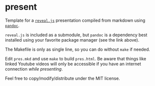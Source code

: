 # present

Template for a [`reveal.js`](https://github.com/hakimel/reveal.js) presentation compiled from markdown using [`pandoc`](https://pandoc.org/).

`reveal.js` is included as a submodule, but `pandoc` is a dependency best installed using your favorite package manager (see the link above).

The Makefile is only as single line, so you can do without `make` if needed.

Edit `pres.mkd` and use `make` to build `pres.html`. Be aware that things like linked Youtube videos will only be accessible if you have an internet connection *while presenting*.

Feel free to copy/modify/distribute under the MIT license.
